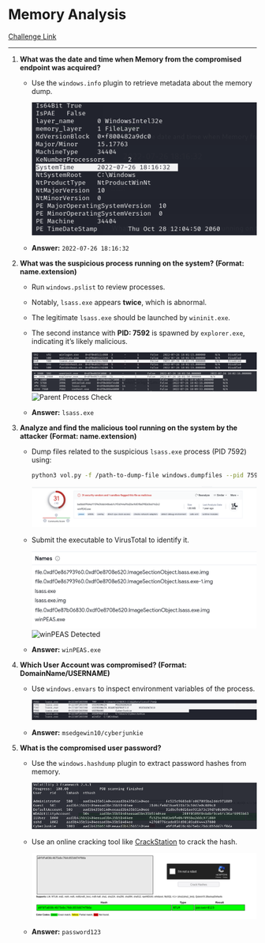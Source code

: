 # Memory Analysis

[Challenge Link](https://app.letsdefend.io/challenge/memory-analysis)

---

1. **What was the date and time when Memory from the compromised endpoint was acquired?**  
   - Use the `windows.info` plugin to retrieve metadata about the memory dump.
     
     ![Memory Info](./img/Memory-Analysis-1-1.png)
   
   - **Answer:** `2022-07-26 18:16:32`

2. **What was the suspicious process running on the system? (Format: name.extension)**  
   - Run `windows.pslist` to review processes.  
   - Notably, `lsass.exe` appears **twice**, which is abnormal.
   - The legitimate `lsass.exe` should be launched by `wininit.exe`.  
   - The second instance with **PID: 7592** is spawned by `explorer.exe`, indicating it’s likely malicious.
     
     ![Duplicate lsass](./img/Memory-Analysis-2-1.png)  
     ![Two lsass Instances](./img/Memory-Analysis-2-2.png)  
     ![Parent Process Check](./img/Memory-Analysis-2-3.png)
   
   - **Answer:** `lsass.exe`

3. **Analyze and find the malicious tool running on the system by the attacker (Format: name.extension)**  
   - Dump files related to the suspicious `lsass.exe` process (PID 7592) using:
     ```bash
     python3 vol.py -f /path-to-dump-file windows.dumpfiles --pid 7592 | grep -i exe
     ```
     
     ![Dump EXEs](./img/Memory-Analysis-3-1.png)
   - Submit the executable to VirusTotal to identify it.
     
     ![VirusTotal](./img/Memory-Analysis-3-2.png)  
     ![winPEAS Detected](./img/Memory-Analysis-3-3.png)
   
   - **Answer:** `winPEAS.exe`

4. **Which User Account was compromised? (Format: DomainName/USERNAME)**  
   - Use `windows.envars` to inspect environment variables of the process.
     
     ![Environment Variables](./img/Memory-Analysis-4-1.png)
   
   - **Answer:** `msedgewin10/cyberjunkie`

5. **What is the compromised user password?**  
   - Use the `windows.hashdump` plugin to extract password hashes from memory.
     
     ![Hashdump](./img/Memory-Analysis-5-1.png)
   - Use an online cracking tool like [CrackStation](https://crackstation.net/) to crack the hash.
     
     ![Cracked Password](./img/Memory-Analysis-5-2.png)
   
   - **Answer:** `password123`
